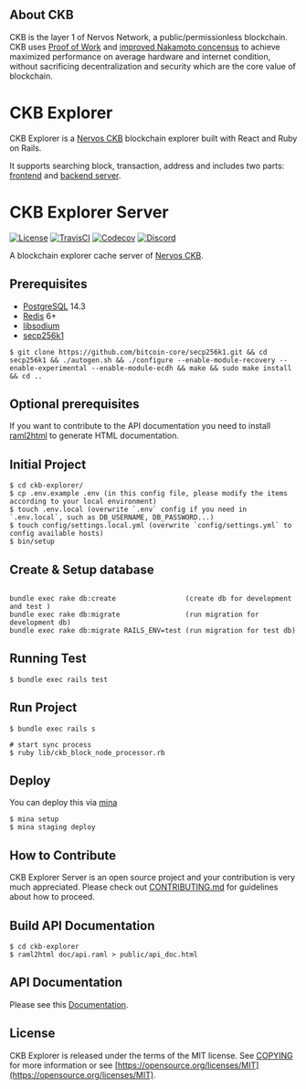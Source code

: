 ## About CKB
CKB is the layer 1 of Nervos Network, a public/permissionless blockchain. CKB uses [Proof of Work](https://en.wikipedia.org/wiki/Proof-of-work_system) and [improved Nakamoto concensus](https://medium.com/nervosnetwork/breaking-the-throughput-limit-of-nakamoto-consensus-ccdf65fe0832) to achieve maximized performance on average hardware and internet condition, without sacrificing decentralization and security which are the core value of blockchain.

# CKB Explorer
CKB Explorer is a [Nervos CKB](https://github.com/nervosnetwork/ckb) blockchain explorer built with React and Ruby on Rails.

It supports searching block, transaction, address and includes two parts: [frontend](https://github.com/nervosnetwork/ckb-explorer-frontend) and [backend server](https://github.com/nervosnetwork/ckb-explorer).

# CKB Explorer Server
[![License](https://img.shields.io/badge/license-MIT-green)](https://github.com/nervosnetwork/ckb-explorer/blob/develop/COPYING)
[![TravisCI](https://travis-ci.com/nervosnetwork/ckb-explorer.svg?branch=develop)](https://travis-ci.com/nervosnetwork/ckb-explorer)
[![Codecov](https://codecov.io/gh/nervosnetwork/ckb-explorer/branch/master/graph/badge.svg)](https://codecov.io/gh/nervosnetwork/ckb-explorer/branch/master)
[![Discord](https://img.shields.io/discord/956765352514183188?label=Discord&logo=discord&style=default&color=grey&labelColor=5865F2&logoColor=white)](https://discord.gg/RsyKyejxAW)

A blockchain explorer cache server of [Nervos CKB](https://github.com/nervosnetwork/ckb).

## Prerequisites

- [PostgreSQL](https://www.postgresql.org/) 14.3
- [Redis](https://redis.io/) 6+
- [libsodium](https://libsodium.gitbook.io/doc/installation)
- [secp256k1](https://github.com/bitcoin-core/secp256k1.git)

```shell
$ git clone https://github.com/bitcoin-core/secp256k1.git && cd secp256k1 && ./autogen.sh && ./configure --enable-module-recovery --enable-experimental --enable-module-ecdh && make && sudo make install && cd ..
```

## Optional prerequisites
If you want to contribute to the API documentation you need to install [raml2html](https://github.com/raml2html/raml2html#raml2html) to generate HTML documentation.

## Initial Project

```shell
$ cd ckb-explorer/
$ cp .env.example .env (in this config file, please modify the items according to your local environment)
$ touch .env.local (overwrite `.env` config if you need in `.env.local`, such as DB_USERNAME, DB_PASSWORD...)
$ touch config/settings.local.yml (overwrite `config/settings.yml` to config available hosts)
$ bin/setup
```

## Create & Setup database

```shell

bundle exec rake db:create                 (create db for development and test )
bundle exec rake db:migrate                (run migration for development db)
bundle exec rake db:migrate RAILS_ENV=test (run migration for test db)
```

## Running Test

```shell
$ bundle exec rails test
```

## Run Project

```shell
$ bundle exec rails s

# start sync process
$ ruby lib/ckb_block_node_processor.rb
```

## Deploy

You can deploy this via [mina](https://github.com/mina-deploy/mina)

```shell
$ mina setup
$ mina staging deploy
```

## How to Contribute
CKB Explorer Server is an open source project and your contribution is very much appreciated. Please check out [CONTRIBUTING.md](CONTRIBUTING.md) for guidelines about how to proceed.

## Build API Documentation
```shell
$ cd ckb-explorer
$ raml2html doc/api.raml > public/api_doc.html
```

## API Documentation
Please see this [Documentation](https://nervosnetwork.github.io/ckb-explorer/public/api_doc.html).

## License

CKB Explorer is released under the terms of the MIT license. See [COPYING](COPYING) for more information or see [https://opensource.org/licenses/MIT](https://opensource.org/licenses/MIT).



